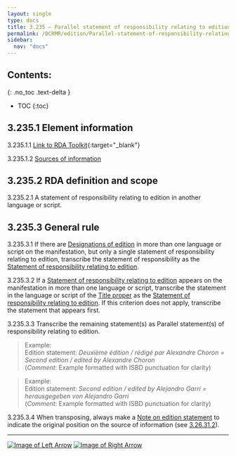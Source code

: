 ```yaml
---
layout: single
type: docs
title: 3.235 — Parallel statement of responsibility relating to edition
permalink: /DCRMR/edition/Parallel-statement-of-responsibility-relating-to-edition/
sidebar:
  nav: "docs"
---
```


## Contents:
{: .no_toc .text-delta }

- TOC
{:toc}

## 3.235.1 Element information

<a name="3.235.1.1">3.235.1.1</a> [Link to RDA Toolkit](https://access.rdatoolkit.org/Content/Index?externalId=en-US_ala-7b5b8462-fd92-35bd-ba19-e716c1ae9ec8){:target="_blank"}

<a name="3.235.1.2">3.235.1.2</a> [Sources of information](/DCRMR/edition/#3011-sources-of-information)

## 3.235.2 RDA definition and scope

<a name="3.235.2.1">3.235.2.1</a> A statement of responsibility relating to edition in another language or script.

## 3.235.3 General rule

<a name="3.235.3.1">3.235.3.1</a> If there are [Designations of edition](/DCRMR/edition/Designation-of-edition/) in more than one language or script on the manifestation, but only a single statement of responsibility relating to edition, transcribe the statement of responsibility as the [Statement of responsibility relating to edition](/DCRMR/edition/Statement-of-responsibility-relating-to-edition/).

<a name="3.235.3.2">3.235.3.2</a> If a [Statement of responsibility relating to edition](/DCRMR/edition/Statement-of-responsibility-relating-to-edition/) appears on the manifestation in more than one language or script, transcribe the statement in the language or script of the [Title proper](/DCRMR/title/Title-proper/) as the [Statement of responsibility relating to edition](/DCRMR/edition/Statement-of-responsibility-relating-to-edition/). If this criterion does not apply, transcribe the statement that appears first. 

<a name="3.235.3.3">3.235.3.3</a> Transcribe the remaining statement(s) as Parallel statement(s) of responsibility relating to edition.

>Example:  
>Edition statement: <CITE>Deuxième édition / rédigé par Alexandre Choron = Second edition / edited by Alexandre Choron</CITE>  
>(*Comment*: Example formatted with ISBD punctuation for clarity)

>Example:  
>Edition statement: <CITE>Second edition / edited by Alejandro Garri = herausgegeben von Alejandro Garri</CITE>  
>(*Comment*: Example formatted with ISBD punctuation for clarity)

<a name="3.235.3.4">3.235.3.4</a> When transposing, always make a [Note on edition statement](/DCRMR/edition/Note-on-edition-statement/) to indicate the original position on the source of information (see [3.26.31.2](/DCRMR/edition/Note-on-edition-statement/#3.26.31.2)).

---

[![Image of Left Arrow](https://rbms-bsc.github.io/DCRMR/assets/pictures/navigation/Arrow_Left.png "3.23 — Statement of responsibility relating to edition")](/DCRMR/edition/Statement-of-responsibility-relating-to-edition/) [![Image of Right Arrow](https://rbms-bsc.github.io/DCRMR/assets/pictures/navigation/Arrow_Right.png "3.24 — Designation of named revision of edition")](/DCRMR/edition/Designation-of-named-revision-of-edition/)
